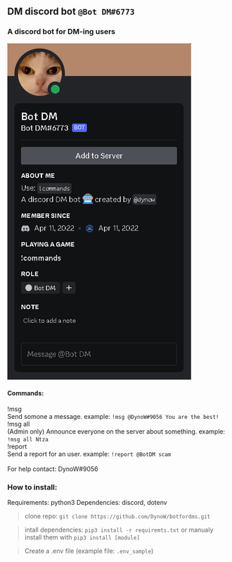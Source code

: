 ## DM discord bot `@Bot DM#6773`

### A discord bot for DM-ing users

![Profile](https://raw.githubusercontent.com/DynoW/botfordms/main/DM_bot_profile.png)

#### Commands:<br>
!msg<br>
Send somone a message. example: `!msg @DynoW#9056 You are the best!`<br>
!msg all<br>
(Admin only) Announce everyone on the server about something. example: `!msg all Ntza`<br>
!report<br>
Send a report for an user. example: `!report @BotDM scam`<br>
<br>
For help contact: DynoW#9056

### How to install:
Requirements: python3
Dependencies: discord, dotenv
> clone repo: `git clone https://github.com/DynoW/botfordms.git`

> intall dependencies: `pip3 install -r requiremts.txt` or manualy install them with `pip3 install [module]`

> Create a .env file (example file: `.env_sample`)
